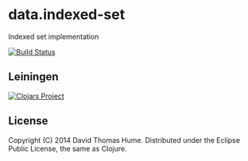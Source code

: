 # data.indexed-set

Indexed set implementation

[![Build Status](https://travis-ci.org/dthume/data.indexed-set.svg?branch=master)](https://travis-ci.org/dthume/data.indexed-set)

## Leiningen

[![Clojars Project](http://clojars.org/org.dthume/data.set-db/latest-version.svg)](http://clojars.org/org.dthume/data.set-db)

## License

Copyright (C) 2014 David Thomas Hume.
Distributed under the Eclipse Public License, the same as Clojure.
